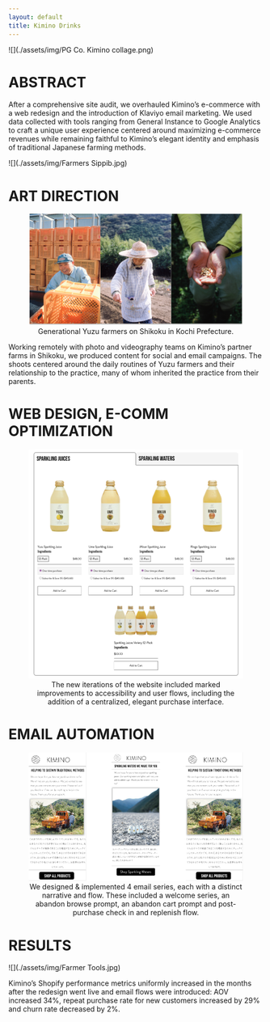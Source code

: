 ```yaml
---
layout: default
title: Kimino Drinks
---
```


![](./assets/img/PG Co. Kimino collage.png)

# ABSTRACT

After a comprehensive site audit, we overhauled Kimino’s e-commerce with a web redesign and the introduction of Klaviyo email marketing. We used data collected with tools ranging from General Instance to Google Analytics to craft a unique user experience centered around maximizing e-commerce revenues while remaining faithful to Kimino’s elegant identity and emphasis of traditional Japanese farming methods. 

![](./assets/img/Farmers Sippib.jpg)

# ART DIRECTION 

<figure>
    <img src="./assets/img/Three Panel Kimino.png">
    <figcaption align="center">
        Generational Yuzu farmers on Shikoku in Kochi Prefecture. 
    </figcaption>
</figure>

Working remotely with photo and videography teams on Kimino’s partner farms in Shikoku, we produced content for social and email campaigns. The shoots centered around the daily routines of Yuzu farmers and their relationship to the practice, many of whom inherited the practice from their parents. 

# WEB DESIGN, E-COMM OPTIMIZATION

<figure>
    <img src="./assets/img/Screen Shot 2023-04-26 at 5.57.30 PM.png">
    <figcaption align="center">
        The new iterations of the website included marked improvements to accessibility and user flows, including the addition of a centralized, elegant purchase interface.  
    </figcaption>
</figure>

# EMAIL AUTOMATION

<figure>
    <img src="./assets/img/Email Wires Trio.png">    
    <figcaption align="center">
        We designed & implemented 4 email series, each with a distinct narrative and flow. These included a welcome series, an abandon browse prompt, an abandon cart prompt and post-purchase check in and replenish flow. 
    </figcaption>
</figure>

# RESULTS
    
![](./assets/img/Farmer Tools.jpg)
 
Kimino’s Shopify performance metrics uniformly increased in the months after the redesign went live and email flows were introduced: AOV increased  34%, repeat purchase rate for new customers increased by 29% and churn rate decreased by 2%. 

